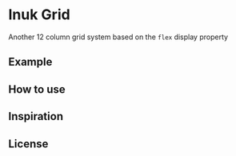 Inuk Grid
===========

Another 12 column grid system based on the `flex` display property

## Example

## How to use

## Inspiration

## License
